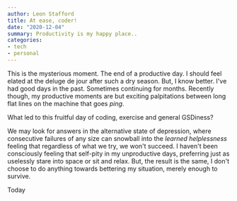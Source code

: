 ```yaml
---
author: Leon Stafford
title: At ease, coder!
date: "2020-12-04"
summary: Productivity is my happy place..
categories:
- tech
- personal
---
```


This is the mysterious moment. The end of a productive day. I should feel elated at the deluge de jour after such a dry season. But, I know better. I've had good days in the past. Sometimes continuing for months. Recently though, my productive moments are but exciting palpitations between long flat lines on the machine that goes *ping*.

What led to this fruitful day of coding, exercise and general GSDiness?

We may look for answers in the alternative state of depression, where consecutive failures of any size can snowball into the *learned helplessness* feeling that regardless of what we try, we won't succeed. I haven't been consciously feeling that self-pity in my unproductive days, preferring just as uselessly stare into space or sit and relax. But, the result is the same, I don't choose to do anything towards bettering my situation, merely enough to survive.

Today

